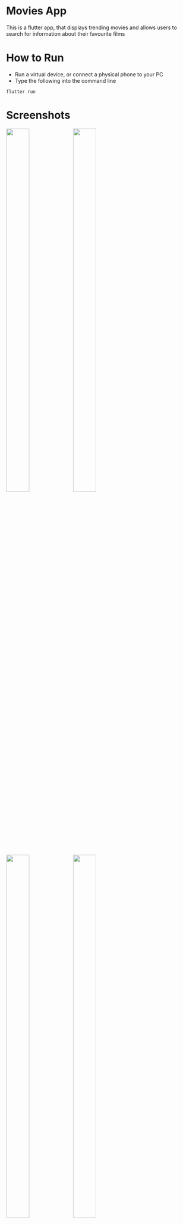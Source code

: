 # Movies App

This is a flutter app, that displays trending movies and allows users to search for information about their favourite films

# How to Run
- Run a virtual device, or connect a physical phone to your PC
- Type the following into the command line
```
flutter run
```

# Screenshots

<img src="https://user-images.githubusercontent.com/26127333/60794257-7a0bdf00-a1bd-11e9-87e1-eebb5e14d71e.png" width="35%" height="50%"/>
<img src="https://user-images.githubusercontent.com/26127333/60794104-21d4dd00-a1bd-11e9-8578-5b0c9071f4ee.png" width="35%" height="50%"/>
<img src="https://user-images.githubusercontent.com/26127333/60794027-f81bb600-a1bc-11e9-9449-f4fa0d2302c7.gif" width="35%" height="50%"/>
<img src="https://user-images.githubusercontent.com/26127333/60794196-58aaf300-a1bd-11e9-8b24-ed36c1e0abd4.png" width="35%" height="50%"/>
